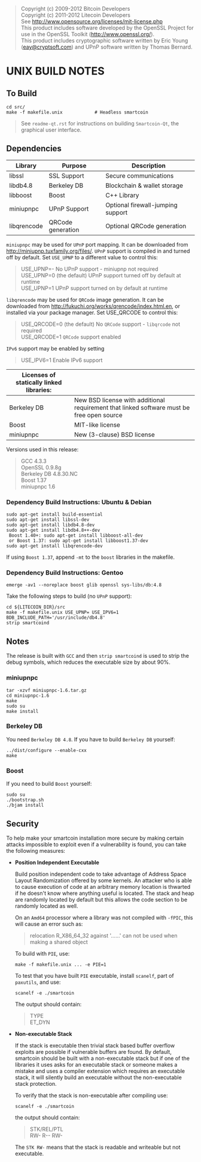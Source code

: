 > Copyright (c) 2009-2012 Bitcoin Developers  
Copyright (c) 2011-2012 Litecoin Developers  
See http://www.opensource.org/licenses/mit-license.php  
This product includes software developed by the OpenSSL Project for use in the OpenSSL Toolkit (http://www.openssl.org/).  
This product includes cryptographic software written by Eric Young (eay@cryptsoft.com) and UPnP software written by Thomas Bernard.

# UNIX BUILD NOTES

## To Build
```
cd src/
make -f makefile.unix            # Headless smartcoin
```
> See `readme-qt.rst` for instructions on building `Smartcoin-Qt`, the graphical user interface.

## Dependencies
| Library     | Purpose           | Description                       |
|-------------|-------------------|-----------------------------------|
| libssl      | SSL Support       | Secure communications             |
| libdb4.8    | Berkeley DB       | Blockchain & wallet storage       |
| libboost    | Boost             | C++ Library                       |
| miniupnpc   | UPnP Support      | Optional firewall-jumping support |
| libqrencode | QRCode generation | Optional QRCode generation        |

`miniupnpc` may be used for `UPnP` port mapping.  It can be downloaded from http://miniupnp.tuxfamily.org/files/.  `UPnP` support is compiled in and
turned off by default.  Set `USE_UPNP` to a different value to control this:

> USE_UPNP=-    No UPnP support - miniupnp not required  
 USE_UPNP=0    (the default) UPnP support turned off by default at runtime  
 USE_UPNP=1    UPnP support turned on by default at runtime

`libqrencode` may be used for `QRCode` image generation. It can be downloaded from http://fukuchi.org/works/qrencode/index.html.en, or installed via your package manager. Set USE_QRCODE to control this:

> USE_QRCODE=0   (the default) No `QRCode` support - `libqrcode` not required  
 USE_QRCODE=1   `QRCode` support enabled

`IPv6` support may be enabled by setting

> USE_IPV6=1    Enable IPv6 support

|Licenses of statically linked libraries: |  |
|-----------------------------------------|--|
| Berkeley DB  | New BSD license with additional requirement that linked software must be free open source |
| Boost        | MIT-like license            |
| miniupnpc    | New (3-clause) BSD license  |

Versions used in this release:
> GCC           4.3.3  
 OpenSSL       0.9.8g  
 Berkeley DB   4.8.30.NC  
 Boost         1.37  
 miniupnpc     1.6

### Dependency Build Instructions: Ubuntu & Debian
```
sudo apt-get install build-essential
sudo apt-get install libssl-dev
sudo apt-get install libdb4.8-dev
sudo apt-get install libdb4.8++-dev
 Boost 1.40+: sudo apt-get install libboost-all-dev
 or Boost 1.37: sudo apt-get install libboost1.37-dev
sudo apt-get install libqrencode-dev
```

If using `Boost 1.37`, append `-mt` to the `boost` libraries in the makefile.


### Dependency Build Instructions: Gentoo

```
emerge -av1 --noreplace boost glib openssl sys-libs/db:4.8
```

Take the following steps to build (no `UPnP` support):

```
cd ${LITECOIN_DIR}/src  
make -f makefile.unix USE_UPNP= USE_IPV6=1 BDB_INCLUDE_PATH='/usr/include/db4.8'  
strip smartcoind
```


## Notes
The release is built with `GCC` and then `strip smartcoind` is used to strip the debug symbols, which reduces the executable size by about 90%.


### miniupnpc
```
tar -xzvf miniupnpc-1.6.tar.gz
cd miniupnpc-1.6
make
sudo su
make install
```

### Berkeley DB
You need `Berkeley DB 4.8`.  If you have to build `Berkeley DB` yourself:
```
../dist/configure --enable-cxx
make
```


### Boost
If you need to build `Boost` yourself:
```
sudo su
./bootstrap.sh
./bjam install
```


## Security
To help make your smartcoin installation more secure by making certain attacks impossible to
exploit even if a vulnerability is found, you can take the following measures:

* **Position Independent Executable**

    Build position independent code to take advantage of Address Space Layout Randomization
    offered by some kernels. An attacker who is able to cause execution of code at an arbitrary
    memory location is thwarted if he doesn't know where anything useful is located.
    The stack and heap are randomly located by default but this allows the code section to be
    randomly located as well.

    On an `Amd64` processor where a library was not compiled with `-fPIC`, this will cause an error
    such as:
    > relocation R_X86_64_32 against '......' can not be used when making a shared object

    To build with `PIE`, use:
    ```
    make -f makefile.unix ... -e PIE=1
    ```

    To test that you have built `PIE` executable, install `scanelf`, part of `paxutils`, and use:
    ```
    scanelf -e ./smartcoin
    ```

    The output should contain:
    >  TYPE  
    ET_DYN

* **Non-executable Stack**

    If the stack is executable then trivial stack based buffer overflow exploits are possible if
    vulnerable buffers are found. By default, smartcoin should be built with a non-executable stack
    but if one of the libraries it uses asks for an executable stack or someone makes a mistake
    and uses a compiler extension which requires an executable stack, it will silently build an
    executable without the non-executable stack protection.

    To verify that the stack is non-executable after compiling use:
    ```
    scanelf -e ./smartcoin
    ```

    the output should contain:
    > STK/REL/PTL  
    RW- R-- RW-

    The `STK RW-` means that the stack is readable and writeable but not executable.